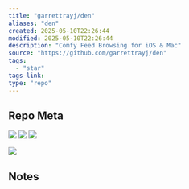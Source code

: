 ```yaml
---
title: "garrettrayj/den"
aliases: "den"
created: 2025-05-10T22:26:44
modified: 2025-05-10T22:26:44
description: "Comfy Feed Browsing for iOS & Mac"
source: "https://github.com/garrettrayj/den"
tags:
  - "star"
tags-link:
type: "repo"
---
```

## Repo Meta

![](https://img.shields.io/github/stars/garrettrayj/den?style=for-the-badge&label=stars) ![](https://img.shields.io/github/repo-size/garrettrayj/den?style=for-the-badge&label=size) ![](https://img.shields.io/github/created-at/garrettrayj/den?style=for-the-badge&label=since)

[![](https://github-readme-stats.vercel.app/api/pin/?username=garrettrayj&repo=den&bg_color=00000000)](https://github.com/garrettrayj/den)

## Notes

